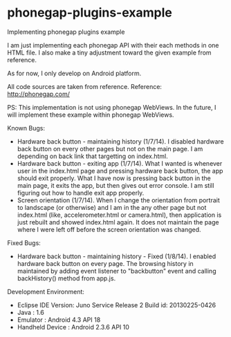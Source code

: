phonegap-plugins-example
========================

Implementing phonegap plugins example


I am just implementing each phonegap API with their each methods in one HTML file. I also make a tiny adjustment toward the given example from reference.

As for now, I only develop on Android platform.

All code sources are taken from reference. Reference: http://phonegap.com/

PS: This implementation is not using phonegap WebViews. In the future, I will implement these example within phonegap WebViews.

Known Bugs:
* Hardware back button - maintaining history (1/7/14). I disabled hardware back button on every other pages but not on the main page. I am depending on back link that targetting on index.html.
* Hardware back button - exiting app (1/7/14). What I wanted is whenever user in the index.html page and pressing hardware back button, the app should exit properly. What I have now is pressing back button in the main page, it exits the app, but then gives out error console. I am still figuring out how to handle exit app properly.
* Screen orientation (1/7/14). When I change the orientation from portrait to landscape (or otherwise) and I am in the any other page but not index.html (like, accelerometer.html or camera.html), then application is just rebuilt and showed index.html again. It does not maintain the page where I were left off before the screen orientation was changed.

Fixed Bugs:
* Hardware back button - maintaining history - Fixed (1/8/14). I enabled hardware back button on every page. The browsing history in maintained by adding event listener to "backbutton" event and calling backHistory() method from app.js.


Development Environment:
* Eclipse IDE Version: Juno Service Release 2 Build id: 20130225-0426
* Java : 1.6
* Emulator : Android 4.3 API 18
* Handheld Device : Android 2.3.6 API 10
